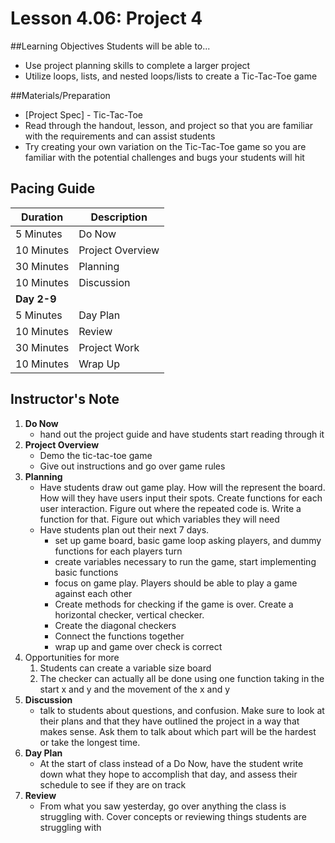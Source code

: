 # Lesson 4.06: Project 4

##Learning Objectives
Students will be able to... 
* Use project planning skills to complete a larger project
* Utilize loops, lists, and nested loops/lists to create a Tic-Tac-Toe game

##Materials/Preparation
* [Project Spec] - Tic-Tac-Toe
* Read through the handout, lesson, and project so that you are familiar with the requirements and can assist students
* Try creating your own variation on the Tic-Tac-Toe game so you are familiar with the potential challenges and bugs your students will hit

## Pacing Guide
| Duration   | Description |
| ---------- | ----------- |
| 5 Minutes  | Do Now      |
| 10 Minutes | Project Overview      |
| 30 Minutes | Planning    |
| 10 Minutes | Discussion  |
|**Day 2-9** |             |
| 5 Minutes  | Day Plan    | 
| 10 Minutes | Review      |
| 30 Minutes | Project Work|
| 10 Minutes | Wrap Up     |

## Instructor's Note
1. **Do Now** 
	* hand out the project guide and have students start reading through it
2. **Project Overview**
 	* Demo the tic-tac-toe game
	* Give out instructions and go over game rules
3. **Planning**
    * Have students draw out game play. How will the represent the board. How will they have users input their spots. Create functions for each user interaction. Figure out where the repeated code is. Write a function for that. Figure out which variables they will need
    * Have students plan out their next 7 days. 
    	* set up game board, basic game loop asking players, and dummy functions for each players turn
    	* create variables necessary to run the game, start implementing basic functions
    	* focus on game play. Players should be able to play a game against each other
    	* Create methods for checking if the game is over. Create a horizontal checker, vertical checker.
    	* Create the diagonal checkers 
    	* Connect the functions together
    	* wrap up and game over check is correct
4. Opportunities for more
    1. Students can create a variable size board
    2. The checker can actually all be done using one function taking in the start x and y and the movement of the x and y
4. **Discussion**
	* talk to students about questions, and confusion. Make sure to look at their plans and that they have outlined the project in a way that makes sense. Ask them to talk about which part will be the hardest or take the longest time. 
5. **Day Plan**
	* At the start of class instead of a Do Now, have the student write down what they hope to accomplish that day, and assess their schedule to see if they are on track
6. **Review**
	* From what you saw yesterday, go over anything the class is struggling with. Cover concepts or reviewing things students are struggling with
	 
[Project]: project.md
  